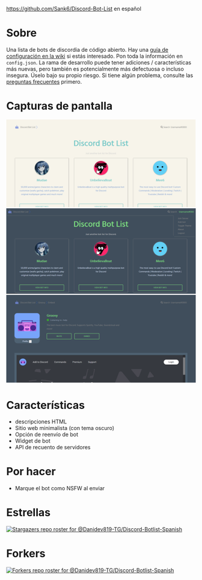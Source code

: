 https://github.com/Sank6/Discord-Bot-List en español

# Sobre
Una lista de bots de discordia de código abierto.
Hay una [guía de configuración en la wiki](https://github.com/Sank6/Discord-Bot-List/wiki/Setup-Information) si estás interesado. Pon toda la información en `config.json`.
La rama de desarrollo puede tener adiciones / características más nuevas, pero también es potencialmente más defectuosa o incluso insegura. Úselo bajo su propio riesgo.
Si tiene algún problema, consulte las [preguntas frecuentes](https://github.com/Sank6/Discord-Bot-List/wiki/FAQs) primero.

# Capturas de pantalla
![Front Page](/screenshots/front.png?raw=true "Front Page")
![Modo oscuro](/screenshots/dark.png?raw=true "Dark Theme")
![Pagina de bots](/screenshots/bot.png?raw=true "Bot Page")


# Características
 - descripciones HTML
 - Sitio web minimalista (con tema oscuro)
 - Opción de reenvío de bot
 - Widget de bot
 - API de recuento de servidores

# Por hacer
- Marque el bot como NSFW al enviar

# Estrellas
[![Stargazers repo roster for @Danidev819-TG/Discord-Botlist-Spanish](https://reporoster.com/stars/dark/notext/Danidev819-TG/Discord-Botlist-Spanish)](https://github.com/Danidev819-TG/Discord-Botlist-Spanish/stargazers)

# Forkers
[![Forkers repo roster for @Danidev819-TG/Discord-Botlist-Spanish](https://reporoster.com/forks/dark/notext/Danidev819-TG/Discord-Botlist-Spanish)](https://github.com/Danidev819-TG/Discord-Botlist-Spanish/network/members)
